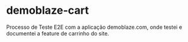 # demoblaze-cart
Processo de Teste E2E com a aplicação demoblaze.com, onde testei e documentei a feature de carrinho do site.
